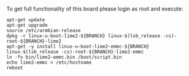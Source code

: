 To get full functionality of this board please login as root and execute:
	
	apt-get update
	apt-get upgrade
	source /etc/armbian-release
	dpkg -r linux-u-boot-lime2-${BRANCH} linux-$(lsb_release -cs)-root-${BRANCH}-lime2
	apt-get -y install linux-u-boot-lime2-emmc-${BRANCH} linux-$(lsb_release -cs)-root-${BRANCH}-lime2-emmc
	ln -fs bin/lime2-emmc.bin /boot/script.bin
	echo lime2-emmc > /etc/hostname
	reboot